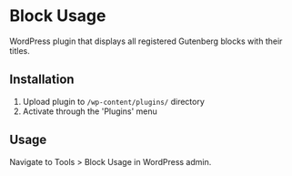 # Block Usage

WordPress plugin that displays all registered Gutenberg blocks with their titles.

## Installation

1. Upload plugin to `/wp-content/plugins/` directory
2. Activate through the 'Plugins' menu

## Usage

Navigate to Tools > Block Usage in WordPress admin. 